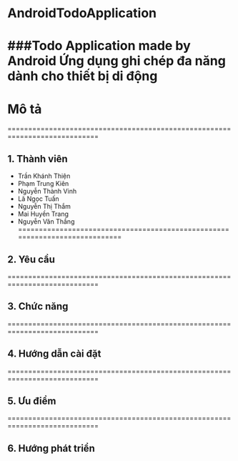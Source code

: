 # AndroidTodoApplication
###Todo Application made by Android
Ứng dụng ghi chép đa năng dành cho thiết bị di động
============================================================================
# Mô tả
============================================================================
## 1. Thành viên
- Trần Khánh Thiện
- Phạm Trung Kiên
- Nguyễn Thành Vinh
- Lã Ngọc Tuấn
- Nguyễn Thị Thắm
- Mai Huyền Trang
- Nguyễn Văn Thắng
============================================================================
## 2. Yêu cầu
============================================================================
## 3. Chức năng
============================================================================
## 4. Hướng dẫn cài đặt
============================================================================
## 5. Ưu điểm
============================================================================
## 6. Hướng phát triển
